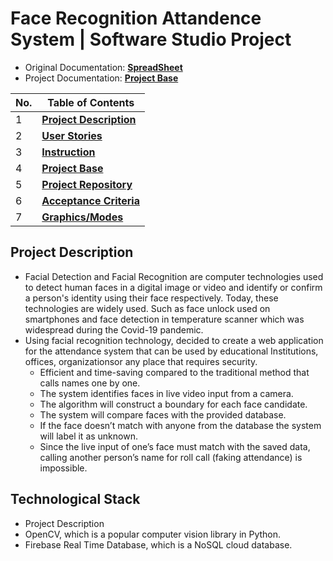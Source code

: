 # Face Recognition Attandence System  |  Software Studio Project
* Original Documentation: [**SpreadSheet**](https://github.com/xkyleann/FaceRecognition_AttandanceSystem/files/11940750/SpreadSheet.pdf)
* Project Documentation: [**Project Base**](https://drive.google.com/file/d/1H5VArBx0FVuSUGGIQmN7Hvn5l0OB6fka/view?usp=drive_link)

| No. | Table of Contents                                                                   |
| --- | ----------------------------------------------------------------------- |
| 1   | [**Project Description**](https://github.com/Etutku/SS2023_Ko_Kuczera_Gayda_SpreadSheet/blob/main/README.md)  
| 2   | [**User Stories**](https://github.com/Etutku/SS2023_Ko_Kuczera_Gayda_SpreadSheet/blob/main/User_Stories.md) |
| 3   | [**Instruction**](https://github.com/Etutku/SS2023_Ko_Kuczera_Gayda_SpreadSheet/blob/main/FaceRecognitionAttandanceSysytem/README.md)   |
| 4   | [**Project Base**](https://drive.google.com/file/d/1H5VArBx0FVuSUGGIQmN7Hvn5l0OB6fka/view)   |
| 5   | [**Project Repository**](https://github.com/Etutku/SS2023_Ko_Kuczera_Gayda_SpreadSheet/tree/main/FaceRecognitionAttandanceSysytem)   |
| 6   | [**Acceptance Criteria**](https://github.com/Etutku/SS2023_Ko_Kuczera_Gayda_SpreadSheet/blob/main/Acceptance_Criteria.md)   |        
| 7   | [**Graphics/Modes**](https://github.com/Etutku/SS2023_Ko_Kuczera_Gayda_SpreadSheet/tree/main/FaceRecognitionAttandanceSysytem/graphics)   |


## Project Description 
* Facial Detection and Facial Recognition are computer technologies used to detect human faces in a digital image or video and identify or confirm a person's identity using  their face respectively. Today, these technologies are widely used. Such as face unlock used on smartphones and face detection in temperature scanner which was widespread 
during the Covid-19 pandemic.
* Using facial recognition technology, decided to create a web application for the attendance system that can be used by educational Institutions, offices, organizationsor any place that requires security.
  - Efficient and time-saving compared to the traditional method that calls names one by one.
  - The system identifies faces in live video input from a camera.
  - The algorithm will construct a boundary for each face candidate.
  - The system will compare faces with the provided database.
  - If the face doesn’t match with anyone from the database the system will label it as unknown.
  - Since the live input of one’s face must match with the saved data, calling another person’s name for roll call (faking attendance) is impossible.

## Technological Stack 
* Project Description 
* OpenCV, which is a popular computer vision library in Python.
* Firebase Real Time Database, which is a NoSQL cloud database.




